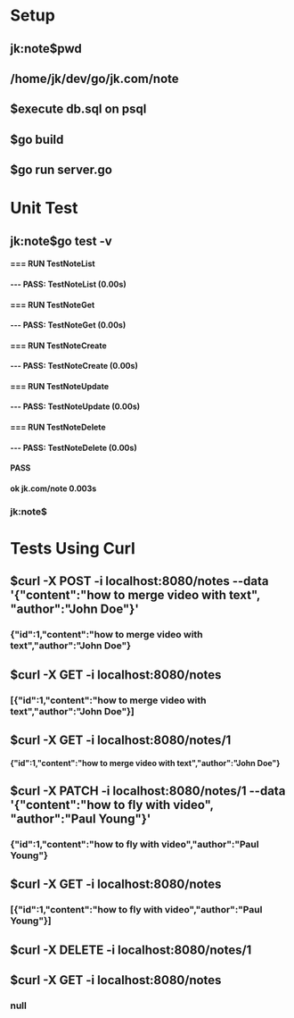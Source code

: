 # Setup
## jk:note$pwd
## /home/jk/dev/go/jk.com/note
## $execute db.sql on psql
## $go build
## $go run server.go
#

# Unit Test
## jk:note$go test -v
#### === RUN   TestNoteList
#### --- PASS: TestNoteList (0.00s)
#### === RUN   TestNoteGet
#### --- PASS: TestNoteGet (0.00s)
#### === RUN   TestNoteCreate
#### --- PASS: TestNoteCreate (0.00s)
#### === RUN   TestNoteUpdate
#### --- PASS: TestNoteUpdate (0.00s)
#### === RUN   TestNoteDelete
#### --- PASS: TestNoteDelete (0.00s)
#### PASS
#### ok      jk.com/note     0.003s
### jk:note$
#
# Tests Using Curl
## $curl -X POST -i localhost:8080/notes --data '{"content":"how to merge video with text", "author":"John Doe"}'
### {"id":1,"content":"how to merge video with text","author":"John Doe"}

## $curl -X GET -i localhost:8080/notes 
### [{"id":1,"content":"how to merge video with text","author":"John Doe"}]

## $curl -X GET -i localhost:8080/notes/1
#### {"id":1,"content":"how to merge video with text","author":"John Doe"}

## $curl -X PATCH -i localhost:8080/notes/1 --data '{"content":"how to fly with video", "author":"Paul Young"}'
### {"id":1,"content":"how to fly with video","author":"Paul Young"}

## $curl -X GET -i localhost:8080/notes 
### [{"id":1,"content":"how to fly with video","author":"Paul Young"}]

## $curl -X DELETE -i localhost:8080/notes/1

## $curl -X GET -i localhost:8080/notes 
### null
#